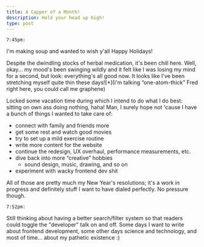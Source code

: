 ```yaml
---
title: A Capper of a Month!
description: Hold your head up high!
type: post
---
```


`7:45pm:`

I'm making soup and wanted to wish y'all Happy Holidays!

Despite the dwindling stocks of herbal medication, it's been chill here. Well, okay... my mood's been swinging wildly and it felt like I was losing my mind for a second, but look: everything's all good now. It looks like I've been stretching myself quite thin these days![*](i'm talking “one-atom-thick” Fred right here, you could call me graphene)

Locked some vacation time during which I intend to do what I do best: sitting on own ass doing nothing, haha! Man, I surely hope not 'cause I have a bunch of things I wanted to take care of:

- connect with family and friends more
- get some rest and watch good movies
- try to set up a mild exercise routine
- write more content for the website
- continue the redesign, UX overhaul, performance measurements, etc.
- dive back into more “creative” hobbies
  - sound design, music, drawing, and so on
- experiment with wacky frontend dev shit

All of those are pretty much my New Year's resolutions; it's a work in progress and definitely stuff I want to have dialed perfectly. No pressure though.

`7:52pm:`

Still thinking about having a better search/filter system so that readers could toggle the "developer" talk on and off. Some days I want to write about frontend development, some other days science and technology, and most of time... about my pathetic existence :)

